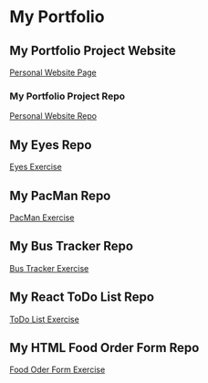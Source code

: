 # My Portfolio

## My Portfolio Project Website
<a href="https://tennwilliams.github.io/TennilleWilliams"> Personal Website Page </a>
### My Portfolio Project Repo
<a href="https://github.com/TennWilliams/TennilleWilliams"> Personal Website Repo </a>

## My Eyes Repo
<a href="https://github.com/TennWilliams/Eyes"> Eyes Exercise </a>

## My PacMan Repo
<a href="https://github.com/TennWilliams/PacMan"> PacMan Exercise </a>

## My Bus Tracker Repo
<a href="https://github.com/TennWilliams/Bus-Tracker"> Bus Tracker Exercise </a>

## My React ToDo List Repo
<a href="https://https://github.com/TennWilliams/React-ToDo-List"> ToDo List Exercise </a>

## My HTML Food Order Form Repo
<a href="https://github.com/TennWilliams/HTML-Food-Order-Form"> Food Oder Form Exercise </a>
